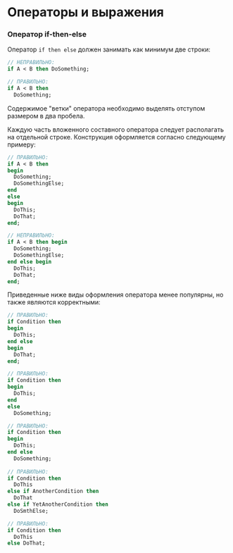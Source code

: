 # Операторы и выражения

### Оператор if-then-else

Оператор `if then else` должен занимать как минимум две строки:

```Pascal
// НЕПРАВИЛЬНО:
if A < B then DoSomething; 

// ПРАВИЛЬНО:
if A < B then 
  DoSomething;
```

Содержимое "ветки" оператора необходимо выделять отступом размером в два пробела.

Каждую часть вложенного составного оператора следует располагать на отдельной строке. Конструкция оформляется согласно следующему примеру:

```Pascal
// ПРАВИЛЬНО:
if A < B then 
begin
  DoSomething; 
  DoSomethingElse;
end 
else 
begin
  DoThis;
  DoThat;
end;

// НЕПРАВИЛЬНО:
if A < B then begin
  DoSomething; 
  DoSomethingElse;
end else begin
  DoThis;
  DoThat;
end;
```

Приведенные ниже виды оформления оператора менее популярны, но также являются корректными:

```Pascal
// ПРАВИЛЬНО:
if Condition then
begin
  DoThis;
end else
begin
  DoThat;
end;

// ПРАВИЛЬНО:
if Condition then
begin
  DoThis;
end
else
  DoSomething;

// ПРАВИЛЬНО:
if Condition then
begin
  DoThis;
end else
  DoSomething;
  
// ПРАВИЛЬНО:
if Condition then
  DoThis
else if AnotherCondition then
  DoThat
else if YetAnotherCondition then
  DoSmthElse;

// ПРАВИЛЬНО:
if Condition then
  DoThis
else DoThat;
```



